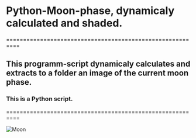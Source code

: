 # Python-Moon-phase, dynamicaly calculated and shaded.
==========================================================

## This programm-script dynamicaly calculates and extracts to a folder an image of the current moon phase.

### This is a Python script.
==========================================================

![Moon](https://github.com/nikospag/bash-moon-phase/blob/master/sample/phase.png)
